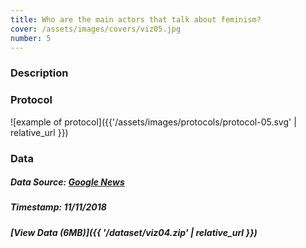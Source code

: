 ```yaml
---
title: Who are the main actors that talk about feminism?
cover: /assets/images/covers/viz05.jpg
number: 5
---
```

### Description



### Protocol
![example of protocol]({{'/assets/images/protocols/protocol-05.svg' | relative_url }})


### Data
##### Data Source: [Google News](https://news.google.com/)
##### Timestamp: 11/11/2018
##### [View Data (6MB)]({{ '/dataset/viz04.zip' | relative_url }})
